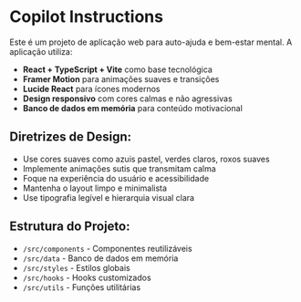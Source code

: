 # Copilot Instructions

<!-- Use this file to provide workspace-specific custom instructions to Copilot. For more details, visit https://code.visualstudio.com/docs/copilot/copilot-customization#_use-a-githubcopilotinstructionsmd-file -->

Este é um projeto de aplicação web para auto-ajuda e bem-estar mental. A aplicação utiliza:

- **React + TypeScript + Vite** como base tecnológica
- **Framer Motion** para animações suaves e transições
- **Lucide React** para ícones modernos
- **Design responsivo** com cores calmas e não agressivas
- **Banco de dados em memória** para conteúdo motivacional

## Diretrizes de Design:
- Use cores suaves como azuis pastel, verdes claros, roxos suaves
- Implemente animações sutis que transmitam calma
- Foque na experiência do usuário e acessibilidade
- Mantenha o layout limpo e minimalista
- Use tipografia legível e hierarquia visual clara

## Estrutura do Projeto:
- `/src/components` - Componentes reutilizáveis
- `/src/data` - Banco de dados em memória
- `/src/styles` - Estilos globais
- `/src/hooks` - Hooks customizados
- `/src/utils` - Funções utilitárias
